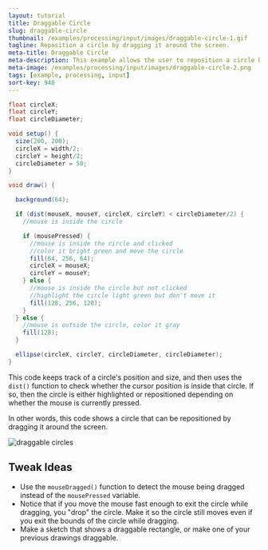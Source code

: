 ```yaml
---
layout: tutorial
title: Draggable Circle
slug: draggable-circle
thumbnail: /examples/processing/input/images/draggable-circle-1.gif
tagline: Reposition a circle by dragging it around the screen.
meta-title: Draggable Circle
meta-description: This example allows the user to reposition a circle by dragging it around the screen.
meta-image: /examples/processing/input/images/draggable-circle-2.png
tags: [example, processing, input]
sort-key: 940
---
```


```java
float circleX;
float circleY;
float circleDiameter;

void setup() {
  size(200, 200);
  circleX = width/2;
  circleY = height/2;
  circleDiameter = 50;
}

void draw() {

  background(64);

  if (dist(mouseX, mouseY, circleX, circleY) < circleDiameter/2) {
    //mouse is inside the circle

    if (mousePressed) {
      //mouse is inside the circle and clicked
      //color it bright green and move the circle
      fill(64, 256, 64);
      circleX = mouseX;
      circleY = mouseY;
    } else {
      //mouse is inside the circle but not clicked
      //highlight the circle light green but don't move it
      fill(128, 256, 128);
    }
  } else {
    //mouse is outside the circle, color it gray
    fill(128);
  }

  ellipse(circleX, circleY, circleDiameter, circleDiameter);
}
```

This code keeps track of a circle's position and size, and then uses the `dist()` function to check whether the cursor position is inside that circle. If so, then the circle is either highlighted or repositioned depending on whether the mouse is currently pressed.

In other words, this code shows a circle that can be repositioned by dragging it around the screen.

![draggable circles](/examples/processing/input/images/draggable-circle-3.gif)



## Tweak Ideas
- Use the `mouseDragged()` function to detect the mouse being dragged instead of the `mousePressed` variable.
- Notice that if you move the mouse fast enough to exit the circle while dragging, you "drop" the circle. Make it so the circle still moves even if you exit the bounds of the circle while dragging.
- Make a sketch that shows a draggable rectangle, or make one of your previous drawings draggable.